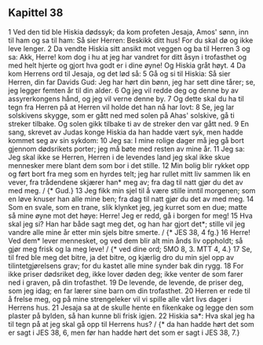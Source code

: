 ## Kapittel 38

1 Ved den tid ble Hiskia dødssyk; da kom profeten Jesaja, Amos' sønn, inn til ham og sa til ham: Så sier Herren: Beskikk ditt hus! For du skal dø og ikke leve lenger.
2 Da vendte Hiskia sitt ansikt mot veggen og ba til Herren
3 og sa: Akk, Herre! kom dog i hu at jeg har vandret for ditt åsyn i trofasthet og med helt hjerte og gjort hva godt er i dine øyne! Og Hiskia gråt høyt.
4 Da kom Herrens ord til Jesaja, og det lød så:
5 Gå og si til Hiskia: Så sier Herren, din far Davids Gud: Jeg har hørt din bønn, jeg har sett dine tårer; se, jeg legger femten år til din alder.
6 Og jeg vil redde deg og denne by av assyrerkongens hånd, og jeg vil verne denne by.
7 Og dette skal du ha til tegn fra Herren på at Herren vil holde det han nå har lovt:
8 Se, jeg lar solskivens skygge, som er gått ned med solen på Ahas' solskive, gå ti streker tilbake. Og solen gikk tilbake ti av de streker den var gått ned.
9 En sang, skrevet av Judas konge Hiskia da han hadde vært syk, men hadde kommet seg av sin sykdom:
10 Jeg sa: I mine rolige dager må jeg gå bort gjennom dødsrikets porter; jeg må bøte med resten av mine år.
11 Jeg sa: Jeg skal ikke se Herren, Herren i de levendes land jeg skal ikke skue mennesker mere blant dem som bor i det stille.
12 Min bolig blir rykket opp og ført bort fra meg som en hyrdes telt; jeg har rullet mitt liv sammen lik en vever, fra trådendene skjærer han* meg av; fra dag til natt gjør du det av med meg. / {* Gud.}
13 Jeg fikk min sjel til å være stille inntil morgenen; som en løve knuser han alle mine ben; fra dag til natt gjør du det av med meg.
14 Som en svale, som en trane, slik klynket jeg, jeg kurret som en due; matte så mine øyne mot det høye: Herre! Jeg er redd, gå i borgen for meg!
15 Hva skal jeg si? Han har både sagt meg det, og han har gjort det*; stille vil jeg vandre alle mine år etter min sjels bitre smerte. / {* JES 38, 4 fg.}
16 Herre! Ved dem* lever mennesket, og ved dem blir alt min ånds liv oppholdt; så gjør meg frisk og la meg leve! / {* ved dine ord; 5MO 8, 3. MTT 4, 4.}
17 Se, til fred ble meg det bitre, ja det bitre, og kjærlig dro du min sjel opp av tilintetgjørelsens grav; for du kastet alle mine synder bak din rygg.
18 For ikke priser dødsriket deg, ikke lover døden deg; ikke venter de som farer ned i graven, på din trofasthet.
19 De levende, de levende, de priser deg, som jeg idag; en far lærer sine barn om din trofasthet.
20 Herren er rede til å frelse meg, og på mine strengeleker vil vi spille alle vårt livs dager i Herrens hus.
21 Jesaja sa at de skulle hente en fikenkake og legge den som plaster på bylden, så han kunne bli frisk igjen.
22 Hiskia sa*: Hva skal jeg ha til tegn på at jeg skal gå opp til Herrens hus? / {* da han hadde hørt det som er sagt i JES 38, 6, men før han hadde hørt det som er sagt i JES 38, 7.}
